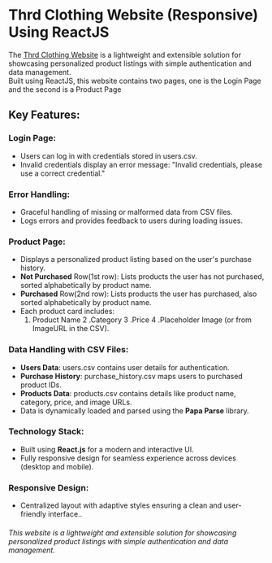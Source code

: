 # Thrd Clothing Website (Responsive) Using ReactJS

The [Thrd Clothing Website](https://thrd-clothing-website-zain.netlify.app/) is a lightweight and extensible solution for showcasing personalized product listings with simple authentication and data management.<br> Built using ReactJS, this website contains two pages, one is the Login Page and the second is a Product Page<br>

## Key Features:
### Login Page: 
- Users can log in with credentials stored in users.csv.
- Invalid credentials display an error message: "Invalid credentials, please use a correct credential."
### Error Handling:
- Graceful handling of missing or malformed data from CSV files.
- Logs errors and provides feedback to users during loading issues.
### Product Page:
- Displays a personalized product listing based on the user's purchase history.
- **Not Purchased** Row(1st row): Lists products the user has not purchased, sorted alphabetically by product name.
- **Purchased** Row(2nd row): Lists products the user has purchased, also sorted alphabetically by product name.
- Each product card includes:
  1. Product Name
  2 .Category
  3 .Price
  4 .Placeholder Image (or from ImageURL in the CSV).
### Data Handling with CSV Files:
- **Users Data**: users.csv contains user details for authentication.
- **Purchase History**: purchase_history.csv maps users to purchased product IDs.
- **Products Data**: products.csv contains details like product name, category, price, and image URLs.
- Data is dynamically loaded and parsed using the **Papa Parse** library.
### Technology Stack:
- Built using **React.js** for a modern and interactive UI.
- Fully responsive design for seamless experience across devices (desktop and mobile).
### Responsive Design:
- Centralized layout with adaptive styles ensuring a clean and user-friendly interface..<br>
###### This website is a lightweight and extensible solution for showcasing personalized product listings with simple authentication and data management.
